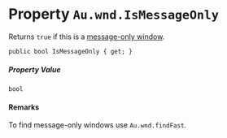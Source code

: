 # Property `Au.wnd.IsMessageOnly`

Returns `true` if this is a [message-only window](https://www.google.com/search?q=message-only+window+site:microsoft.com).

```
public bool IsMessageOnly { get; }
```

##### Property Value

`bool`

#### Remarks

To find message-only windows use `Au.wnd.findFast`.